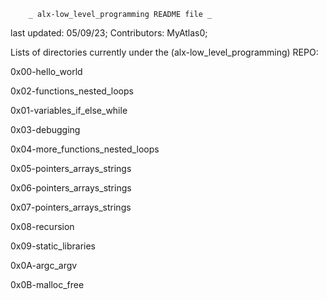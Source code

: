 		_ alx-low_level_programming README file _

last updated: 05/09/23;
Contributors: MyAtlas0;


Lists of directories currently under the (alx-low_level_programming) REPO:

0x00-hello_world


0x02-functions_nested_loops


0x01-variables_if_else_while


0x03-debugging


0x04-more_functions_nested_loops


0x05-pointers_arrays_strings


0x06-pointers_arrays_strings


0x07-pointers_arrays_strings


0x08-recursion

0x09-static_libraries

0x0A-argc_argv

0x0B-malloc_free
